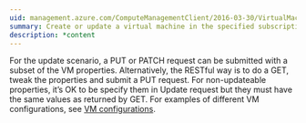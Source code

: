```yaml
---
uid: management.azure.com/ComputeManagementClient/2016-03-30/VirtualMachines_CreateOrUpdate
summary: Create or update a virtual machine in the specified subscription.
description: *content
---
```


For the update scenario, a PUT or PATCH request can be submitted with a subset of the VM properties. Alternatively, the RESTful way is to do a GET, tweak the properties and submit a PUT request. For non-updateable properties, it’s OK to be specify them in Update request but they must have the same values as returned by GET. For examples of different VM configurations, see [VM configurations](vm-configurations.md).
